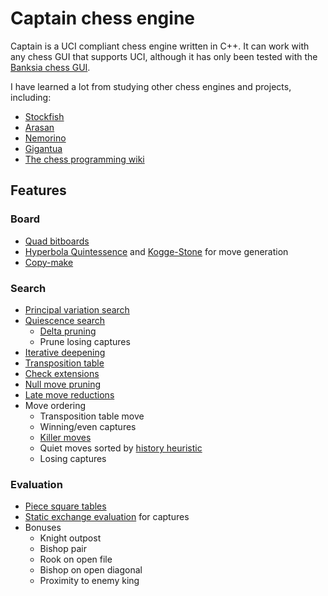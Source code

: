# Captain chess engine

Captain is a UCI compliant chess engine written in C++. It can work with any chess GUI that supports UCI, although it has only been tested with the [Banksia chess GUI](https://banksiagui.com/).

I have learned a lot from studying other chess engines and projects, including:

* [Stockfish](https://github.com/official-stockfish/Stockfish)
* [Arasan](https://github.com/jdart1/arasan-chess)
* [Nemorino](https://bitbucket.org/christian_g_nther/nemorino/src/master/)
* [Gigantua](https://github.com/Gigantua/Gigantua)
* [The chess programming wiki](https://www.chessprogramming.org/Main_Page)

## Features

### Board
* [Quad bitboards](https://www.chessprogramming.org/Quad-Bitboards)
* [Hyperbola Quintessence](https://www.chessprogramming.org/Hyperbola_Quintessence) and [Kogge-Stone](https://www.chessprogramming.org/Kogge-Stone_Algorithm) for move generation
* [Copy-make](https://www.chessprogramming.org/Copy-Make)
### Search
* [Principal variation search](https://www.chessprogramming.org/Principal_Variation_Search)
* [Quiescence search](https://www.chessprogramming.org/Quiescence_Search)
  * [Delta pruning](https://www.chessprogramming.org/Delta_Pruning)
  * Prune losing captures
* [Iterative deepening](https://www.chessprogramming.org/Iterative_Deepening)
* [Transposition table](https://www.chessprogramming.org/Transposition_Table)
* [Check extensions](https://www.chessprogramming.org/Check_Extensions)
* [Null move pruning](https://www.chessprogramming.org/Null_Move_Pruning)
* [Late move reductions](https://www.chessprogramming.org/Late_Move_Reductions)
* Move ordering
  * Transposition table move
  * Winning/even captures
  * [Killer moves](https://www.chessprogramming.org/Killer_Heuristic)
  * Quiet moves sorted by [history heuristic](https://www.chessprogramming.org/History_Heuristic)
  * Losing captures
### Evaluation
* [Piece square tables](https://www.chessprogramming.org/Piece-Square_Tables)
* [Static exchange evaluation](https://www.chessprogramming.org/Static_Exchange_Evaluation) for captures
* Bonuses
  * Knight outpost
  * Bishop pair
  * Rook on open file
  * Bishop on open diagonal
  * Proximity to enemy king
